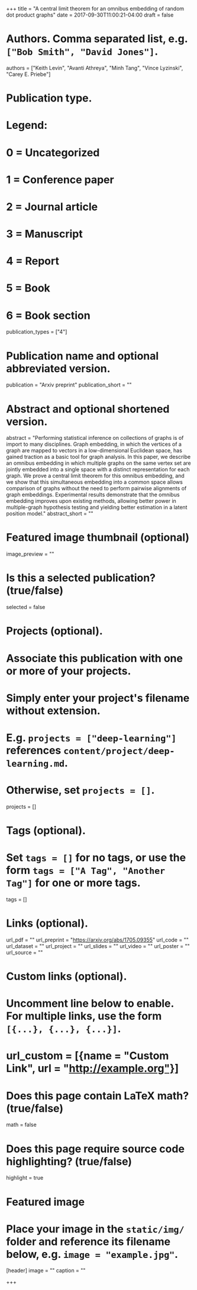 +++
title = "A central limit theorem for an omnibus embedding of random dot product graphs"
date = 2017-09-30T11:00:21-04:00
draft = false

# Authors. Comma separated list, e.g. `["Bob Smith", "David Jones"]`.
authors = ["Keith Levin", "Avanti Athreya", "Minh Tang", "Vince Lyzinski", "Carey E. Priebe"]

# Publication type.
# Legend:
# 0 = Uncategorized
# 1 = Conference paper
# 2 = Journal article
# 3 = Manuscript
# 4 = Report
# 5 = Book
# 6 = Book section
publication_types = ["4"]

# Publication name and optional abbreviated version.
publication = "Arxiv preprint"
publication_short = ""

# Abstract and optional shortened version.
abstract = "Performing statistical inference on collections of graphs is of import to many disciplines. Graph embedding, in which the vertices of a graph are mapped to vectors in a low-dimensional Euclidean space, has gained traction as a basic tool for graph analysis. In this paper, we describe an omnibus embedding in which multiple graphs on the same vertex set are jointly embedded into a single space with a distinct representation for each graph. We prove a central limit theorem for this omnibus embedding, and we show that this simultaneous embedding into a common space allows comparison of graphs without the need to perform pairwise alignments of graph embeddings. Experimental results demonstrate that the omnibus embedding improves upon existing methods, allowing better power in multiple-graph hypothesis testing and yielding better estimation in a latent position model."
abstract_short = ""

# Featured image thumbnail (optional)
image_preview = ""

# Is this a selected publication? (true/false)
selected = false

# Projects (optional).
#   Associate this publication with one or more of your projects.
#   Simply enter your project's filename without extension.
#   E.g. `projects = ["deep-learning"]` references `content/project/deep-learning.md`.
#   Otherwise, set `projects = []`.
projects = []

# Tags (optional).
#   Set `tags = []` for no tags, or use the form `tags = ["A Tag", "Another Tag"]` for one or more tags.
tags = []

# Links (optional).
url_pdf = ""
url_preprint = "https://arxiv.org/abs/1705.09355"
url_code = ""
url_dataset = ""
url_project = ""
url_slides = ""
url_video = ""
url_poster = ""
url_source = ""

# Custom links (optional).
#   Uncomment line below to enable. For multiple links, use the form `[{...}, {...}, {...}]`.
# url_custom = [{name = "Custom Link", url = "http://example.org"}]

# Does this page contain LaTeX math? (true/false)
math = false

# Does this page require source code highlighting? (true/false)
highlight = true

# Featured image
# Place your image in the `static/img/` folder and reference its filename below, e.g. `image = "example.jpg"`.
[header]
image = ""
caption = ""

+++
